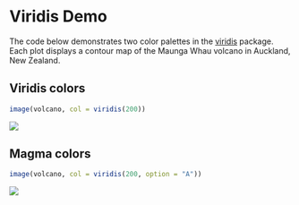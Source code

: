# Viridis Demo



The code below demonstrates two color palettes in the [viridis](https://github.com/sjmgarnier/viridis) package. Each plot displays a contour map of the Maunga Whau volcano in Auckland, New Zealand.

## Viridis colors


```r
image(volcano, col = viridis(200))
```

![](1-example_files/figure-html/unnamed-chunk-2-1.png)<!-- -->

## Magma colors


```r
image(volcano, col = viridis(200, option = "A"))
```

![](1-example_files/figure-html/unnamed-chunk-3-1.png)<!-- -->

